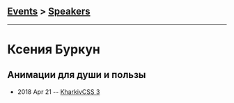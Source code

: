## [Events](../README.md) > [Speakers](../speakers.md)
---

# Ксения Буркун

## Анимации для души и пользы
- 2018 Apr 21 -- [KharkivCSS 3](https://www.youtube.com/watch?v=QgLgzRyd7KE)    
